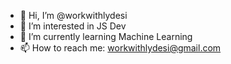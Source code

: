 - 👋 Hi, I’m @workwithlydesi
- 👀 I’m interested in JS Dev
- 🌱 I’m currently learning Machine Learning
- 📫 How to reach me: workwithlydesi@gmail.com

